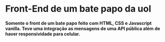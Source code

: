 # Front-End de um bate papo da uol

#### Somente o front de um bate papo feito com HTML, CSS e Javascript vanilla. Teve uma integração as mensagens de uma API pública além de haver responsividade para celular.
